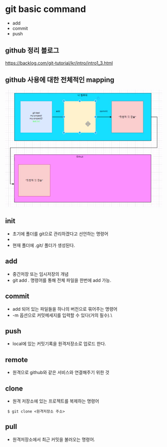 # git basic command

- add
- commit
- push



## github 정리 블로그

https://backlog.com/git-tutorial/kr/intro/intro1_3.html



## github 사용에 대한 전체적인 mapping

![git1](git_basic.assets/git1.png)

## init

- 초기에 폴더를 git으로 관리하겠다고 선언하는 명령어
- 
- 현재 폴더에 .git/ 폴더가 생성된다.



## add

- 중간저장 또는 임시저장의 개념
- git add . 명령어를 통해 전체 파일을 한번에 add 가능.



## commit

- add 되어 있는 파일들을 하나의 버전으로 묶어주는 명령어
- -m 옵션으로 커밋메세지를 입력할 수 있다(거의 필수).\



## push

- local에 있는 커밋기록을 원격저장소로 업로드 한다.



## remote

- 원격으로 github와 같은 서비스와 연결해주기 위한 것

## clone

- 원격 저장소에 있는 프로젝트를 복제하는 명령어

```shell
 $ git clone <원격저장소 주소>
```



## pull

- 원격저장소에서 최근 커밋을 불러오는 명령어.

